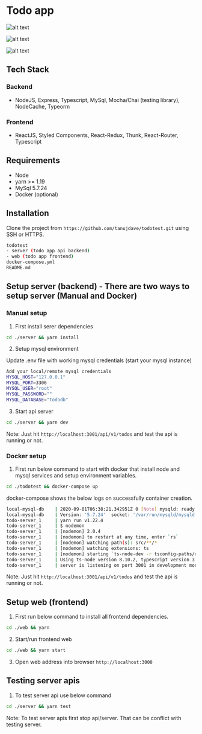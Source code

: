 # Todo app

![alt text](https://image.prntscr.com/image/SkHijpq9QCSL33c1dyU57w.png)

![alt text](https://image.prntscr.com/image/xX3ySqTDQI2Y3qBuBFu1-A.png)

![alt text](https://image.prntscr.com/image/--KwYL4YQ2W2VwGAnplDYg.png)

## Tech Stack
### Backend
- NodeJS, Express, Typescript, MySql, Mocha/Chai (testing library), NodeCache, Typeorm 
### Frontend
- ReactJS, Styled Components, React-Redux, Thunk, React-Router, Typescript


## Requirements

- Node
- yarn >= 1.19
- MySql 5.7.24
- Docker (optional)

## Installation

Clone the project from `https://github.com/tanujdave/todotest.git` using SSH or HTTPS.

```sh
todotest
- server (todo app api backend)
- web (todo app frontend)
docker-compose.yml
README.md
```

## Setup server (backend) - There are two ways to setup server (Manual and Docker)

### **Manual setup**

1. First install serer dependencies
```sh
cd ./server && yarn install
```

2. Setup mysql environment

Update .env file with working mysql credentials (start your mysql instance)

```sh
Add your local/remote mysql credentials
MYSQL_HOST="127.0.0.1"
MYSQL_PORT=3306
MYSQL_USER="root"
MYSQL_PASSWORD=""
MYSQL_DATABASE="tododb"
```

3. Start api server
```sh
cd ./server && yarn dev
```

Note: Just hit `http://localhost:3001/api/v1/todos` and test the api is running or not.

### **Docker setup**

1. First run below command to start with docker that install node and mysql services and setup environment variables.
```sh
cd ./todotest && docker-compose up
```

docker-compose shows the below logs on successfully container creation.
```sh
local-mysql-db    | 2020-09-01T06:38:21.342951Z 0 [Note] mysqld: ready for connections.
local-mysql-db    | Version: '5.7.24'  socket: '/var/run/mysqld/mysqld.sock'  port: 3306  MySQL Community Server (GPL)
todo-server_1     | yarn run v1.22.4
todo-server_1     | $ nodemon
todo-server_1     | [nodemon] 2.0.4
todo-server_1     | [nodemon] to restart at any time, enter `rs`
todo-server_1     | [nodemon] watching path(s): src/**/*
todo-server_1     | [nodemon] watching extensions: ts
todo-server_1     | [nodemon] starting `ts-node-dev -r tsconfig-paths/register --respawn --transpile-only --no-notify ./src/index.ts`
todo-server_1     | Using ts-node version 8.10.2, typescript version 3.9.5
todo-server_1     | server is listening on port 3001 in development mode

```

Note: Just hit `http://localhost:3001/api/v1/todos` and test the api is running or not.

## Setup web (frontend)

1. First run below command to install all frontend dependencies.
```sh
cd ./web && yarn
```

2. Start/run frontend web
```sh
cd ./web && yarn start
```

3. Open web address into browser `http://localhost:3000`


## Testing server apis
1. To test server api use below command
```sh
cd ./server && yarn test
```

Note: To test server apis first stop api/server. That can be conflict with testing server.